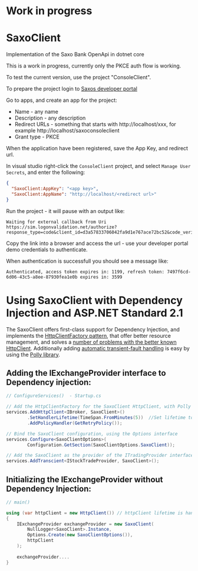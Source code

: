 # Work in progress

# SaxoClient
Implementation of the Saxo Bank OpenApi in dotnet core

This is a work in progress, currently only the PKCE auth flow is working.

To test the current version, use the project "ConsoleClient".

To prepare the project login to [Saxos developer portal](https://developer.saxobank.com)

Go to apps, and create an app for the project:
* Name - any name
* Description - any description
* Redirect URLs - something that starts with http://localhost/xxx, for example http://localhost/saxoconsoleclient
* Grant type - PKCE

When the application have been registered, save the App Key, and redirect url.

In visual studio right-click the `ConsoleClient` project, and select `Manage User Secrets`, and enter the following:

```json
{
  "SaxoClient:AppKey": "<app key>",
  "SaxoClient:AppName": "http://localhost/<redirect url>"
}
```

Run the project - it will pause with an output like:

```
Waiting for external callback from Uri https://sim.logonvalidation.net/authorize?response_type=code&client_id=d3a57833706042fa9d1e767ace72bc52&code_verifier=xlZW9FRI0tyJKX7mzHEmacDSFNrhLYe3ghhfAs3bCCb&redirect_uri=http%3A%2F%2Flocalhost%3A53961%2Fsaxoconsoleclient&code_challenge_method=S256&code_challenge=wOfLRS8T4IPqg0RwkO8iMSs7fWCnikw3YMTfL5wfMqw&state=U9B.S8iU
```

Copy the link into a browser and access the url - use your developer portal demo credentials to authenticate.

When authentication is successfull you should see a message like: 

```
Authenticated, access token expires in: 1199, refresh token: 7497f6cd-6d06-43c5-a8ee-87930fea1e0b expires in: 3599
```


# Using SaxoClient with Dependency Injection and ASP.NET Standard 2.1

The SaxoClient offers first-class support for Dependency Injection, and implements the [HttpClientFactory
pattern](https://docs.microsoft.com/en-us/dotnet/architecture/microservices/implement-resilient-applications/use-httpclientfactory-to-implement-resilient-http-requests),
that offer better resource management, and solves a 
[number of problems with the better known HttpClient](https://aspnetmonsters.com/2016/08/2016-08-27-httpclientwrong/).
Additionally adding 
[automatic transient-fault handling](https://docs.microsoft.com/en-us/dotnet/architecture/microservices/implement-resilient-applications/implement-http-call-retries-exponential-backoff-polly) is easy by using the 
[Polly library](https://github.com/App-vNext/Polly).

## Adding the IExchangeProvider interface to Dependency injection:

```c#
// ConfigureServices()  - Startup.cs

// Add the HttpClientFactory for the SaxoClient HttpClient, with Polly fault handling
services.AddHttpClient<IBroker, SaxoClient>()
        .SetHandlerLifetime(TimeSpan.FromMinutes(5))  //Set lifetime to five minutes
        .AddPolicyHandler(GetRetryPolicy());

// Bind the SaxoClient configuration, using the Options interface
services.Configure<SaxoClientOptions>(
        Configuration.GetSection(SaxoClientOptions.SaxoClient));

// Add the SaxoClient as the provider of the ITradingProvider interface
services.AddTranscient<IStockTradeProvider, SaxoClient>();
```

## Initializing the IExchangeProvider without Dependency Injection:

```c#
// main()

using (var httpClient = new HttpClient()) // httpClient lifetime is handled by caller - client should be kept for duration of SaxoClient lifetime
{
    IExchangeProvider exchangeProvider = new SaxoClient(
        NullLogger<SaxoClient>.Instance,
        Options.Create(new SaxoClientOptions()),
        httpClient
    );
    
    exchangeProvider....
}

```

